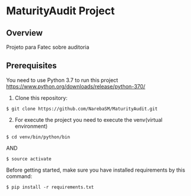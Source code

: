 # MaturityAudit Project

## Overview

Projeto para Fatec sobre auditoria

## Prerequisites

You need to use Python 3.7 to run this project
https://www.python.org/downloads/release/python-370/

1. Clone this repository:

```
$ git clone https://github.com/NarebaSM/MaturityAudit.git
```

2. For execute the project you need to execute the venv(virtual environment)

```
$ cd venv/bin/python/bin
```

AND

```
$ source activate
```

Before getting started, make sure you have installed requirements by this command:

```
$ pip install -r requirements.txt
```
